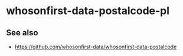 # whosonfirst-data-postalcode-pl

## See also

* https://github.com/whosonfirst-data/whosonfirst-data-postalcode
